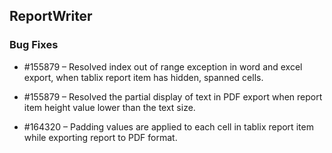## ReportWriter

### Bug Fixes	

* \#155879 – Resolved index out of range exception in word and excel export, when tablix report item has hidden, spanned cells. 

* \#155879 – Resolved the partial display of text in PDF export when report item height value lower than the text size.

* \#164320 – Padding values are applied to each cell in tablix report item while exporting report to PDF format.
